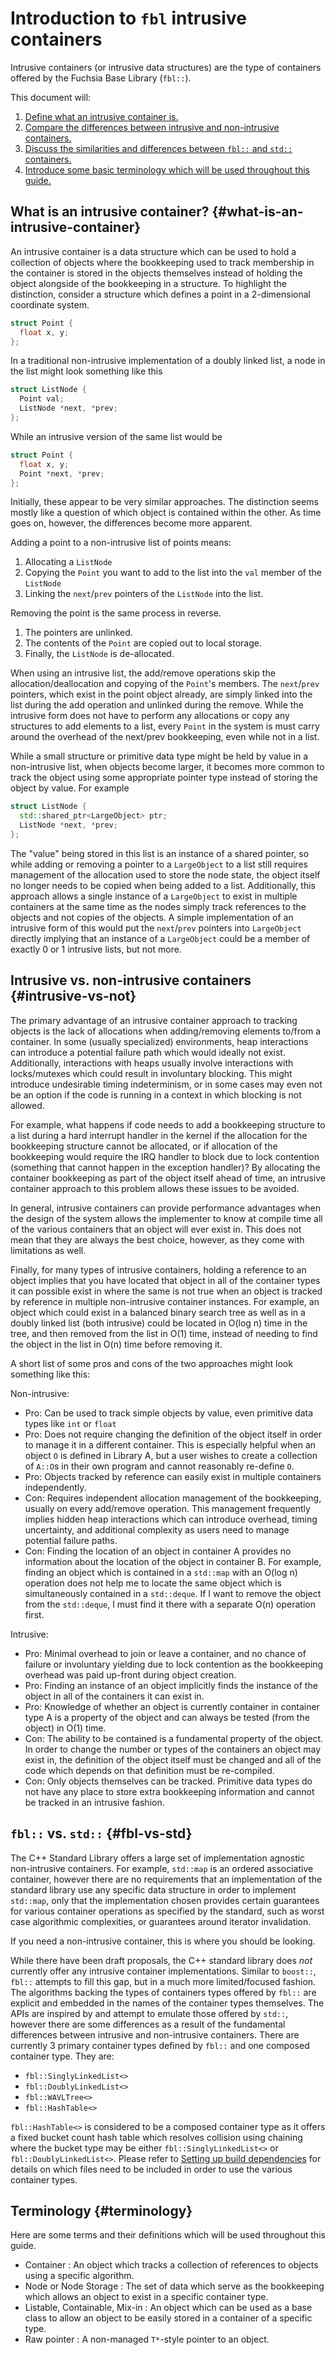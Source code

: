 # Introduction to `fbl` intrusive containers

Intrusive containers (or intrusive data structures) are the type of containers
offered by the Fuchsia Base Library (`fbl::`).

This document will:

1. [Define what an intrusive container is.](#what-is-an-intrusive-container)
2. [Compare the differences between intrusive and non-intrusive containers.](#intrusive-vs-not)
3. [Discuss the similarities and differences between `fbl::` and `std::` containers.](#fbl-vs-std)
4. [Introduce some basic terminology which will be used throughout this guide.](#terminology)

## What is an intrusive container? {#what-is-an-intrusive-container}

An intrusive container is a data structure which can be used to hold a
collection of objects where the bookkeeping used to track membership in the
container is stored in the objects themselves instead of holding the object
alongside of the bookkeeping in a structure. To highlight the distinction,
consider a structure which defines a point in a 2-dimensional coordinate system.

```cpp
struct Point {
  float x, y;
};
```

In a traditional non-intrusive implementation of a doubly linked list, a node in
the list might look something like this

```cpp
struct ListNode {
  Point val;
  ListNode *next, *prev;
};
```

While an intrusive version of the same list would be

```cpp
struct Point {
  float x, y;
  Point *next, *prev;
};
```

Initially, these appear to be very similar approaches. The distinction seems
mostly like a question of which object is contained within the other. As time goes
on, however, the differences become more apparent.

Adding a point to a non-intrusive list of points means:

1. Allocating a `ListNode`
1. Copying the `Point` you want to add to the list into the `val` member of the `ListNode`
1. Linking the `next`/`prev` pointers of the `ListNode` into the list.

Removing the point is the same process in reverse.

1. The pointers are unlinked.
1. The contents of the `Point` are copied out to local storage.
1. Finally, the `ListNode` is de-allocated.

When using an intrusive list, the add/remove operations skip the
allocation/deallocation and copying of the `Point`'s members. The `next`/`prev`
pointers, which exist in the point object already, are simply linked into the
list during the add operation and unlinked during the remove. While the
intrusive form does not have to perform any allocations or copy any structures
to add elements to a list, every `Point` in the system is must carry around the
overhead of the next/prev bookkeeping, even while not in a list.

While a small structure or primitive data type might be held by value in a
non-intrusive list, when objects become larger, it becomes more common to track
the object using some appropriate pointer type instead of storing the object by
value. For example

```cpp
struct ListNode {
  std::shared_ptr<LargeObject> ptr;
  ListNode *next, *prev;
};
```

The "value" being stored in this list is an instance of a shared pointer, so
while adding or removing a pointer to a `LargeObject` to a list still requires
management of the allocation used to store the node state, the object itself no
longer needs to be copied when being added to a list. Additionally, this
approach allows a single instance of a `LargeObject` to exist in multiple
containers at the same time as the nodes simply track references to the objects
and not copies of the objects. A simple implementation of an intrusive form of
this would put the `next`/`prev` pointers into `LargeObject` directly implying
that an instance of a `LargeObject` could be a member of exactly 0 or 1
intrusive lists, but not more.

## Intrusive vs. non-intrusive containers {#intrusive-vs-not}

The primary advantage of an intrusive container approach to tracking objects is
the lack of allocations when adding/removing elements to/from a container. In
some (usually specialized) environments, heap interactions can introduce a
potential failure path which would ideally not exist. Additionally,
interactions with heaps usually involve interactions with locks/mutexes which
could result in involuntary blocking. This might introduce undesirable timing
indeterminism, or in some cases may even not be an option if the code is running
in a context in which blocking is not allowed.

For example, what happens if code needs to add a bookkeeping structure to a list
during a hard interrupt handler in the kernel if the allocation for the
bookkeeping structure cannot be allocated, or if allocation of the bookkeeping
would require the IRQ handler to block due to lock contention (something that
cannot happen in the exception handler)? By allocating the container
bookkeeping as part of the object itself ahead of time, an intrusive container
approach to this problem allows these issues to be avoided.

In general, intrusive containers can provide performance advantages when the
design of the system allows the implementer to know at compile time all of the
various containers that an object will ever exist in. This does not mean that they
are always the best choice, however, as they come with limitations as well.

Finally, for many types of intrusive containers, holding a reference to an
object implies that you have located that object in all of the container types
it can possible exist in where the same is not true when an object is tracked by
reference in multiple non-intrusive container instances. For example, an object
which could exist in a balanced binary search tree as well as in a doubly linked
list (both intrusive) could be located in O(log n) time in the tree, and then
removed from the list in O(1) time, instead of needing to find the object in the
list in O(n) time before removing it.

A short list of some pros and cons of the two approaches might look something
like this:

Non-intrusive:
* Pro: Can be used to track simple objects by value, even primitive data types
  like `int` or `float`
* Pro: Does not require changing the definition of the object itself in order to
  manage it in a different container. This is especially helpful when an object
  `O` is defined in Library A, but a user wishes to create a collection of
  `A::O`s in their own program and cannot reasonably re-define `O`.
* Pro: Objects tracked by reference can easily exist in multiple containers
  independently.
* Con: Requires independent allocation management of the bookkeeping, usually on
  every add/remove operation. This management frequently implies hidden heap
  interactions which can introduce overhead, timing uncertainty, and additional
  complexity as users need to manage potential failure paths.
* Con: Finding the location of an object in container A provides no information
  about the location of the object in container B. For example, finding an
  object which is contained in a `std::map` with an O(log n) operation does not
  help me to locate the same object which is simultaneously contained in a
  `std::deque`. If I want to remove the object from the `std::deque`, I must find
  it there with a separate O(n) operation first.

Intrusive:
* Pro: Minimal overhead to join or leave a container, and no chance of failure
  or involuntary yielding due to lock contention as the bookkeeping overhead was
  paid up-front during object creation.
* Pro: Finding an instance of an object implicitly finds the instance of the
  object in all of the containers it can exist in.
* Pro: Knowledge of whether an object is currently container in container type A
  is a property of the object and can always be tested (from the object) in O(1)
  time.
* Con: The ability to be contained is a fundamental property of the object. In
  order to change the number or types of the containers an object may exist in,
  the definition of the object itself must be changed and all of the code which
  depends on that definition must be re-compiled.
* Con: Only objects themselves can be tracked. Primitive data types do not have
  any place to store extra bookkeeping information and cannot be tracked in an
  intrusive fashion.

## `fbl::` vs. `std::` {#fbl-vs-std}

The C++ Standard Library offers a large set of implementation agnostic
non-intrusive containers. For example, `std::map` is an ordered associative
container, however there are no requirements that an implementation of the
standard library use any specific data structure in order to implement
`std::map`, only that the implementation chosen provides certain
guarantees for various container operations as specified by the standard, such
as worst case algorithmic complexities, or guarantees around iterator
invalidation.

If you need a non-intrusive container, this is where you should be looking.

While there have been draft proposals, the C++ standard library does _not_
currently offer any intrusive container implementations. Similar to `boost::`,
`fbl::` attempts to fill this gap, but in a much more limited/focused fashion.
The algorithms backing the types of containers types offered by `fbl::` are
explicit and embedded in the names of the container types themselves. The APIs
are inspired by and attempt to emulate those offered by `std::`, however there
are some differences as a result of the fundamental differences between
intrusive and non-intrusive containers. There are currently 3 primary container
types defined by `fbl::` and one composed container type. They are:

* `fbl::SinglyLinkedList<>`
* `fbl::DoublyLinkedList<>`
* `fbl::WAVLTree<>`
* `fbl::HashTable<>`

`fbl::HashTable<>` is considered to be a composed container type as it offers a
fixed bucket count hash table which resolves collision using chaining where the
bucket type may be either `fbl::SinglyLinkedList<>` or
`fbl::DoublyLinkedList<>`. Please refer to [Setting up build
dependencies](getting_started.md#build-dependencies) for details on which files
need to be included in order to use the various container types.

## Terminology {#terminology}

Here are some terms and their definitions which will be used throughout this
guide.

* Container : An object which tracks a collection of references to objects using
  a specific algorithm.
* Node or Node Storage : The set of data which serve as the bookkeeping which
  allows an object to exist in a specific container type.
* Listable, Containable, Mix-in : An object which can be used as a base class to
  allow an object to be easily stored in a container of a specific type.
* Raw pointer : A non-managed `T*`-style pointer to an object.
